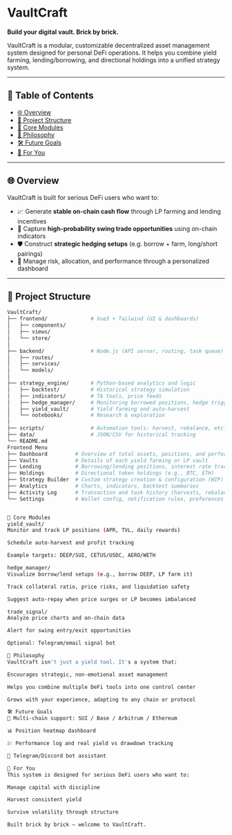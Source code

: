 # VaultCraft

**Build your digital vault. Brick by brick.**

VaultCraft is a modular, customizable decentralized asset management system designed for personal DeFi operations. It helps you combine yield farming, lending/borrowing, and directional holdings into a unified strategy system.

---

## 📘 Table of Contents

- [🌐 Overview](#-overview)
- [🧱 Project Structure](#-project-structure)
- [🔑 Core Modules](#-core-modules)
- [🧠 Philosophy](#-philosophy)
- [🛠️ Future Goals](#️-future-goals)
- [👤 For You](#-for-you)

---

## 🌐 Overview

VaultCraft is built for serious DeFi users who want to:

- 📈 Generate **stable on-chain cash flow** through LP farming and lending incentives  
- 🔁 Capture **high-probability swing trade opportunities** using on-chain indicators  
- 🛡️ Construct **strategic hedging setups** (e.g. borrow + farm, long/short pairings)  
- 🧠 Manage risk, allocation, and performance through a personalized dashboard  

---

## 🧱 Project Structure

```bash
VaultCraft/
├── frontend/              # Vue3 + Tailwind (UI & dashboards)
│   ├── components/
│   ├── views/
│   └── store/
│
├── backend/               # Node.js (API server, routing, task queue)
│   ├── routes/
│   ├── services/
│   └── models/
│
├── strategy_engine/       # Python-based analytics and logic
│   ├── backtest/          # Historical strategy simulation
│   ├── indicators/        # TA tools, price feeds
│   ├── hedge_manager/     # Monitoring borrowed positions, hedge triggers
│   ├── yield_vault/       # Yield farming and auto-harvest
│   └── notebooks/         # Research & exploration
│
├── scripts/               # Automation tools: harvest, rebalance, etc.
├── data/                  # JSON/CSV for historical tracking
└── README.md
Frontend Menu
├── Dashboard         # Overview of total assets, positions, and performance
├── Vaults            # Details of each yield farming or LP vault
├── Lending           # Borrowing/lending positions, interest rate tracking
├── Holdings          # Directional token holdings (e.g., BTC, ETH)
├── Strategy Builder  # Custom strategy creation & configuration (WIP)
├── Analytics         # Charts, indicators, backtest summaries
├── Activity Log      # Transaction and task history (harvests, rebalances)
└── Settings          # Wallet config, notification rules, preferences


🔑 Core Modules
yield_vault/
Monitor and track LP positions (APR, TVL, daily rewards)

Schedule auto-harvest and profit tracking

Example targets: DEEP/SUI, CETUS/USDC, AERO/WETH

hedge_manager/
Visualize borrow/lend setups (e.g., borrow DEEP, LP farm it)

Track collateral ratio, price risks, and liquidation safety

Suggest auto-repay when price surges or LP becomes imbalanced

trade_signal/
Analyze price charts and on-chain data

Alert for swing entry/exit opportunities

Optional: Telegram/email signal bot

🧠 Philosophy
VaultCraft isn't just a yield tool. It's a system that:

Encourages strategic, non-emotional asset management

Helps you combine multiple DeFi tools into one control center

Grows with your experience, adapting to any chain or protocol

🛠️ Future Goals
🔀 Multi-chain support: SUI / Base / Arbitrum / Ethereum

📊 Position heatmap dashboard

💹 Performance log and real yield vs drawdown tracking

🤖 Telegram/Discord bot assistant

👤 For You
This system is designed for serious DeFi users who want to:

Manage capital with discipline

Harvest consistent yield

Survive volatility through structure

Built brick by brick — welcome to VaultCraft.

